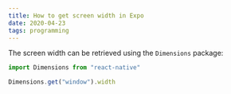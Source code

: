 ```yaml
---
title: How to get screen width in Expo
date: 2020-04-23
tags: programming
---
```

The screen width can be retrieved using the `Dimensions` package: 

```javascript
import Dimensions from "react-native"

Dimensions.get("window").width
```
